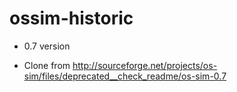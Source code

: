 ossim-historic
==============

* 0.7  version

* Clone from http://sourceforge.net/projects/os-sim/files/deprecated__check_readme/os-sim-0.7

